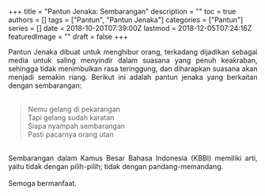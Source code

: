 +++
title = "Pantun Jenaka: Sembarangan"
description = ""
toc = true
authors = []
tags = ["Pantun", "Pantun Jenaka"]
categories = ["Pantun"]
series = []
date = 2018-10-20T07:39:00Z
lastmod = 2018-12-05T07:24:16Z
featuredImage = ""
draft = false
+++

<div style="text-align: justify;">Pantun Jenaka dibuat untuk menghibur orang, terkadang dijadikan sebagai media untuk saling menyindir dalam suasana yang penuh keakraban, sehingga tidak menimbulkan rasa teringgung, dan diharapkan suasana akan menjadi semakin riang. Berikut ini adalah pantun jenaka yang berkaitan dengan sembarangan:<br /><br />
<blockquote class="tr_bq">Nemu gelang di pekarangan<br />Tapi gelang sudah karatan<br />Siapa nyampah sembarangan<br />Pasti pacarnya orang utan</blockquote><br />
Sembarangan dalam Kamus Besar Bahasa Indonesia (KBBI) memiliki arti, yaitu tidak dengan pilih-pilih; tidak dengan pandang-memandang.<br /><br />
Semoga bermanfaat.</div>
